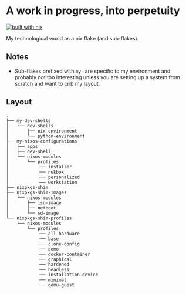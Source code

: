 # A work in progress, into perpetuity
[![built with nix](https://builtwithnix.org/badge.svg)](https://builtwithnix.org)

My technological world as a nix flake (and sub-flakes).

## Notes

* Sub-flakes prefixed with `my-` are specific to my environment and probably not too interesting unless you are setting up a system from scratch and want to crib my layout.

## Layout

```
.
├── my-dev-shells
│   └── dev-shells
│       ├── nix-environment
│       └── python-environment
├── my-nixos-configurations
│   ├── apps
│   ├── dev-shell
│   └── nixos-modules
│       └── profiles
│           ├── installer
│           ├── nukbox
│           ├── personalized
│           └── workstation
├── nixpkgs-shim
├── nixpkgs-shim-images
│   └── nixos-modules
│       ├── iso-image
│       ├── netboot
│       └── sd-image
└── nixpkgs-shim-profiles
    └── nixos-modules
        └── profiles
            ├── all-hardware
            ├── base
            ├── clone-config
            ├── demo
            ├── docker-container
            ├── graphical
            ├── hardened
            ├── headless
            ├── installation-device
            ├── minimal
            └── qemu-guest
```
